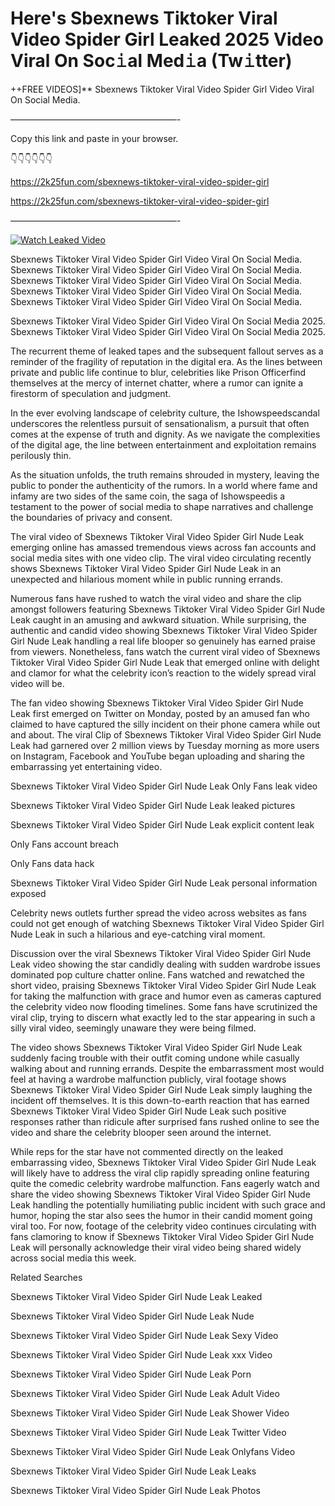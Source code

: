 # Here's Sbexnews Tiktoker Viral Video Spider Girl Leaked 2025 Video Viral On Soc𝚒al Med𝚒a (Tw𝚒tter)

++FREE VIDEOS]** Sbexnews Tiktoker Viral Video Spider Girl Video Viral On Social Media.

———————————————————-

Copy this link and paste in your browser.

👇👇👇👇👇👇

https://2k25fun.com/sbexnews-tiktoker-viral-video-spider-girl

https://2k25fun.com/sbexnews-tiktoker-viral-video-spider-girl

———————————————————-

[![Watch Leaked Video](https://miro.medium.com/v2/resize:fit:828/format:webp/1*cilzJN44JGOrTw9NJCrNHA.gif "Watch Leaked Video")](https://2k25fun.com/sbexnews-tiktoker-viral-video-spider-girl)

Sbexnews Tiktoker Viral Video Spider Girl Video Viral On Social Media. Sbexnews Tiktoker Viral Video Spider Girl Video Viral On Social Media. Sbexnews Tiktoker Viral Video Spider Girl Video Viral On Social Media. Sbexnews Tiktoker Viral Video Spider Girl Video Viral On Social Media. Sbexnews Tiktoker Viral Video Spider Girl Video Viral On Social Media.

Sbexnews Tiktoker Viral Video Spider Girl Video Viral On Social Media 2025. Sbexnews Tiktoker Viral Video Spider Girl Video Viral On Social Media 2025.

The recurrent theme of leaked tapes and the subsequent fallout serves as a reminder of the fragility of reputation in the digital era. As the lines between private and public life continue to blur, celebrities like Prison Officerfind themselves at the mercy of internet chatter, where a rumor can ignite a firestorm of speculation and judgment.

In the ever evolving landscape of celebrity culture, the Ishowspeedscandal underscores the relentless pursuit of sensationalism, a pursuit that often comes at the expense of truth and dignity. As we navigate the complexities of the digital age, the line between entertainment and exploitation remains perilously thin.

As the situation unfolds, the truth remains shrouded in mystery, leaving the public to ponder the authenticity of the rumors. In a world where fame and infamy are two sides of the same coin, the saga of Ishowspeedis a testament to the power of social media to shape narratives and challenge the boundaries of privacy and consent.

The viral video of Sbexnews Tiktoker Viral Video Spider Girl Nude Leak emerging online has amassed tremendous views across fan accounts and social media sites with one video clip. The viral video circulating recently shows Sbexnews Tiktoker Viral Video Spider Girl Nude Leak in an unexpected and hilarious moment while in public running errands.

Numerous fans have rushed to watch the viral video and share the clip amongst followers featuring Sbexnews Tiktoker Viral Video Spider Girl Nude Leak caught in an amusing and awkward situation. While surprising, the authentic and candid video showing Sbexnews Tiktoker Viral Video Spider Girl Nude Leak handling a real life blooper so genuinely has earned praise from viewers. Nonetheless, fans watch the current viral video of Sbexnews Tiktoker Viral Video Spider Girl Nude Leak that emerged online with delight and clamor for what the celebrity icon’s reaction to the widely spread viral video will be.

The fan video showing Sbexnews Tiktoker Viral Video Spider Girl Nude Leak first emerged on Twitter on Monday, posted by an amused fan who claimed to have captured the silly incident on their phone camera while out and about. The viral Clip of Sbexnews Tiktoker Viral Video Spider Girl Nude Leak had garnered over 2 million views by Tuesday morning as more users on Instagram, Facebook and YouTube began uploading and sharing the embarrassing yet entertaining video.

Sbexnews Tiktoker Viral Video Spider Girl Nude Leak Only Fans leak video

Sbexnews Tiktoker Viral Video Spider Girl Nude Leak leaked pictures

Sbexnews Tiktoker Viral Video Spider Girl Nude Leak explicit content leak

Only Fans account breach

Only Fans data hack

Sbexnews Tiktoker Viral Video Spider Girl Nude Leak personal information exposed

Celebrity news outlets further spread the video across websites as fans could not get enough of watching Sbexnews Tiktoker Viral Video Spider Girl Nude Leak in such a hilarious and eye-catching viral moment.

Discussion over the viral Sbexnews Tiktoker Viral Video Spider Girl Nude Leak video showing the star candidly dealing with sudden wardrobe issues dominated pop culture chatter online. Fans watched and rewatched the short video, praising Sbexnews Tiktoker Viral Video Spider Girl Nude Leak for taking the malfunction with grace and humor even as cameras captured the celebrity video now flooding timelines. Some fans have scrutinized the viral clip, trying to discern what exactly led to the star appearing in such a silly viral video, seemingly unaware they were being filmed.

The video shows Sbexnews Tiktoker Viral Video Spider Girl Nude Leak suddenly facing trouble with their outfit coming undone while casually walking about and running errands. Despite the embarrassment most would feel at having a wardrobe malfunction publicly, viral footage shows Sbexnews Tiktoker Viral Video Spider Girl Nude Leak simply laughing the incident off themselves. It is this down-to-earth reaction that has earned Sbexnews Tiktoker Viral Video Spider Girl Nude Leak such positive responses rather than ridicule after surprised fans rushed online to see the video and share the celebrity blooper seen around the internet.

While reps for the star have not commented directly on the leaked embarrassing video, Sbexnews Tiktoker Viral Video Spider Girl Nude Leak will likely have to address the viral clip rapidly spreading online featuring quite the comedic celebrity wardrobe malfunction. Fans eagerly watch and share the video showing Sbexnews Tiktoker Viral Video Spider Girl Nude Leak handling the potentially humiliating public incident with such grace and humor, hoping the star also sees the humor in their candid moment going viral too. For now, footage of the celebrity video continues circulating with fans clamoring to know if Sbexnews Tiktoker Viral Video Spider Girl Nude Leak will personally acknowledge their viral video being shared widely across social media this week.

Related Searches

Sbexnews Tiktoker Viral Video Spider Girl Nude Leak Leaked

Sbexnews Tiktoker Viral Video Spider Girl Nude Leak Nude

Sbexnews Tiktoker Viral Video Spider Girl Nude Leak Sexy Video

Sbexnews Tiktoker Viral Video Spider Girl Nude Leak xxx Video

Sbexnews Tiktoker Viral Video Spider Girl Nude Leak Porn

Sbexnews Tiktoker Viral Video Spider Girl Nude Leak Adult Video

Sbexnews Tiktoker Viral Video Spider Girl Nude Leak Shower Video

Sbexnews Tiktoker Viral Video Spider Girl Nude Leak Twitter Video

Sbexnews Tiktoker Viral Video Spider Girl Nude Leak Onlyfans Video

Sbexnews Tiktoker Viral Video Spider Girl Nude Leak Leaks

Sbexnews Tiktoker Viral Video Spider Girl Nude Leak Photos